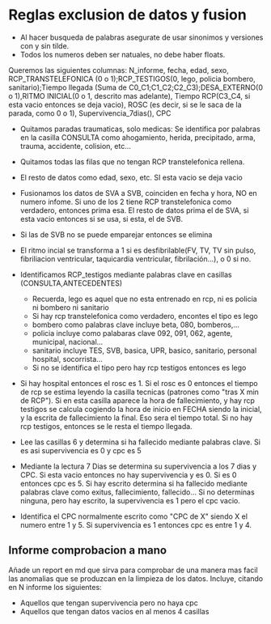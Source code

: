 # Reglas exclusion de datos y fusion 
* Al hacer busqueda de palabras asegurate de usar sinonimos y versiones con y sin tilde.
* Todos los numeros deben ser natuales, no debe haber floats.

Queremos las siguientes columnas: N_informe, fecha, edad, sexo, RCP_TRANSTELEFONICA (0 o 1);RCP_TESTIGOS(0, lego, policia bombero, sanitario);Tiempo llegada (Suma de C0_C1;C1_C2;C2_C3);DESA_EXTERNO(0 o 1),RITMO INICIAL(0 o 1, descrito mas adelante), Tiempo RCP(C3_C4, si esta vacio entonces se deja vacio), ROSC (es decir, si se le saca de la parada, como 0 o 1), Supervivencia_7dias(), CPC 

* Quitamos paradas traumaticas, solo medicas: Se identifica por palabras en la casilla CONSULTA como ahogamiento, herida, precipitado, arma, trauma, accidente, colision, etc...
* Quitamos todas las filas que no tengan RCP transtelefonica rellena.
* El resto de datos como edad, sexo, etc. SI esta vacio se deja vacio
* Fusionamos los datos de SVA a SVB, coinciden en fecha y hora, NO en numero infome. Si uno de los 2 tiene RCP transtelefonica como verdadero, entonces prima esa. El resto de datos prima el de SVA, si esta vacio entonces si se usa, si esta, el de SVB.
* Si las de SVB no se puede emparejar entonces se elimina
* El ritmo incial se transforma a 1 si es desfibrilable(FV, TV, TV sin pulso, fibriliacion ventricular, taquicardia ventricular, fibrilación...), o 0 si no.
* Identificamos RCP_testigos mediante palabras clave en casillas (CONSULTA,ANTECEDENTES)
    * Recuerda, lego es aquel que no esta entrenado en rcp, ni es policia ni bombero ni sanitario
    * Si hay rcp transtelefonica como verdadero, encontes el tipo es lego
    * bombero como palabras clave incluye beta, 080, bomberos,...
    * policia incluye como palabaras clave 092, 091, 062, agente, municipal, nacional...
    * sanitario incluye TES, SVB, basica, UPR, basico, sanitario, personal hospital, socorrista...
    * Si no se identifica el tipo pero hay rcp testigos entonces es lego

* Si hay hospital entonces el rosc es 1. Si el rosc es 0 entonces el tiempo de rcp se estima leyendo la casilla tecnicas (patrones como "tras X min de RCP"). Si en esta casilla aparece la hora de fallecimiento, y hay rcp testigos se calcula cogiendo la hora de inicio en FECHA siendo la inicial, y la escrita de fallecimiento la final. Eso sera el tiempo total. Si no hay rcp testigos, entonces se le resta el tiempo llegada.


* Lee las casillas 6 y determina si ha fallecido mediante palabras clave. Si es asi supervivencia es 0 y cpc es 5
* Mediante la lectura 7 Dias se determina su supervivencia a los 7 dias y CPC. Si esta vacio entonces no hay supervivencia y es 0. Si es 0 entonces cpc es 5. Si hay escrito determina si ha fallecido mediante palabras clave como exitus, fallecimiento, fallecido... Si no determinas ninguna, pero hay escrito, la supervivencia es 1 pero el cpc vacio.
* Identifica el CPC normalmente escrito como "CPC de X" siendo X el numero entre 1 y 5. Si supervivencia es 1 entonces cpc es entre 1 y 4.


## Informe comprobacion a mano

Añade un report en md que sirva para comprobar de una manera mas facil las anomalias que se produzcan en la limpieza de los datos. Incluye, citando en N informe los siguientes:
* Aquellos que tengan supervivencia pero no haya cpc
* Aquellos que tengan datos vacios en al menos 4 casillas